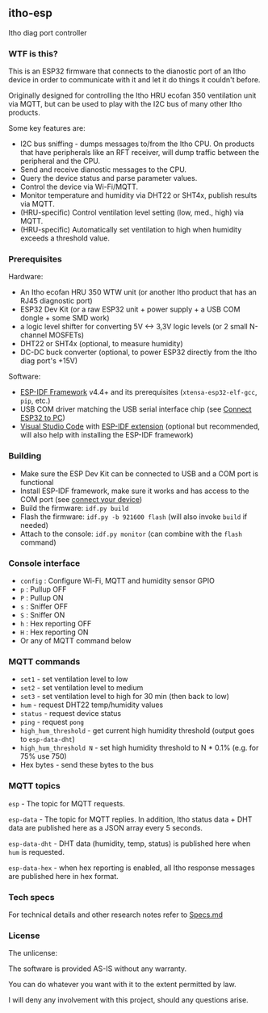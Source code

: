 
## itho-esp

Itho diag port controller

### WTF is this?

This is an ESP32 firmware that connects to the dianostic port of an Itho device in order to communicate with it and let it do things it couldn't before.

Originally designed for controlling the Itho HRU ecofan 350 ventilation unit via MQTT, but can be used to play with the I2C bus of many other Itho products.

Some key features are:

* I2C bus sniffing - dumps messages to/from the Itho CPU. On products that have peripherals like an RFT receiver, will dump traffic between the peripheral and the CPU.
* Send and receive dianostic messages to the CPU.
* Query the device status and parse parameter values.
* Control the device via Wi-Fi/MQTT.
* Monitor temperature and humidity via DHT22 or SHT4x, publish results via MQTT.
* (HRU-specific) Control ventilation level setting (low, med., high) via MQTT.
* (HRU-specific) Automatically set ventilation to high when humidity exceeds a threshold value.

### Prerequisites

Hardware:

* An Itho ecofan HRU 350 WTW unit (or another Itho product that has an RJ45 diagnostic port)
* ESP32 Dev Kit (or a raw ESP32 unit + power supply + a USB COM dongle + some SMD work)
* a logic level shifter for converting 5V <-> 3,3V logic levels (or 2 small N-channel MOSFETs)
* DHT22 or SHT4x (optional, to measure humidity)
* DC-DC buck converter (optional, to power ESP32 directly from the Itho diag port's +15V)

Software:

* [ESP-IDF Framework](https://docs.espressif.com/projects/esp-idf/en/latest/esp32/get-started/index.html) v4.4+ and its prerequisites (`xtensa-esp32-elf-gcc`, `pip`, etc.)
* USB COM driver matching the USB serial interface chip (see [Connect ESP32 to PC](https://docs.espressif.com/projects/esp-idf/en/latest/esp32/get-started/establish-serial-connection.html))
* [Visual Studio Code](https://code.visualstudio.com/download) with [ESP-IDF extension](https://github.com/espressif/vscode-esp-idf-extension/blob/master/docs/ONBOARDING.md) (optional but recommended, will also help with installing the ESP-IDF framework)

### Building

* Make sure the ESP Dev Kit can be connected to USB and a COM port is functional
* Install ESP-IDF framework, make sure it works and has access to the COM port (see [connect your device](https://docs.espressif.com/projects/esp-idf/en/latest/esp32/get-started/#get-started-connect))
* Build the firmware: `idf.py build`
* Flash the firmware: `idf.py -b 921600 flash` (will also invoke `build` if needed)
* Attach to the console: `idf.py monitor` (can combine with the `flash` command)

### Console interface

* `config` : Configure Wi-Fi, MQTT and humidity sensor GPIO
* `p` : Pullup OFF
* `P` : Pullup ON
* `s` : Sniffer OFF
* `S` : Sniffer ON
* `h` : Hex reporting OFF
* `H` : Hex reporting ON
* Or any of MQTT command below

### MQTT commands

* `set1` - set ventilation level to low
* `set2` - set ventilation level to medium
* `set3` - set ventilation level to high for 30 min (then back to low)
* `hum` - request DHT22 temp/humidity values
* `status` - request device status
* `ping` - request `pong`
* `high_hum_threshold` - get current high humidity threshold (output goes to `esp-data-dht`)
* `high_hum_threshold N` - set high humidity threshold to N * 0.1% (e.g. for 75% use 750)
* Hex bytes - send these bytes to the bus

### MQTT topics

`esp` - The topic for MQTT requests.

`esp-data` - The topic for MQTT replies. In addition, Itho status data + DHT data are published here as a JSON array every 5 seconds.

`esp-data-dht` - DHT data (humidity, temp, status) is published here when `hum` is requested.

`esp-data-hex` - when hex reporting is enabled, all Itho response messages are published here in hex format.

### Tech specs

For technical details and other research notes refer to [Specs.md](Specs.md)

### License

The unlicense:

The software is provided AS-IS without any warranty.

You can do whatever you want with it to the extent permitted by law.

I will deny any involvement with this project, should any questions arise.
